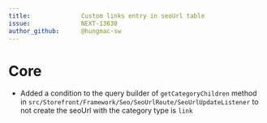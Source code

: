 ```yaml
---
title:              Custom links entry in seoUrl table
issue:              NEXT-13630
author_github:      @hungmac-sw
---
```

# Core
* Added a condition to the query builder of `getCategoryChildren` method in `src/Storefront/Framework/Seo/SeoUrlRoute/SeoUrlUpdateListener` to not create the seoUrl with the category type is `link`

